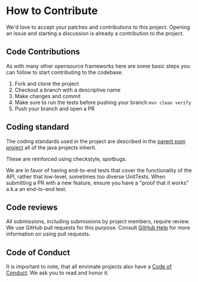 # How to Contribute

We'd love to accept your patches and contributions to this project.
Opening an issue and starting a discussion is already a contribution to the project. 

## Code Contributions

As with many other opensource frameworks here are some basic steps you can follow to 
start contributing to the codebase.

1. Fork and clone the project 
2. Checkout a branch with a descriptive name
3. Make changes and commit
4. Make sure to run the tests before pushing your branch
`mvn clean verify`
5. Push your branch and open a PR 

## Coding standard

The coding standards used in the project are described in the [parent pom project](https://github.com/envimate/envimate-opensource-parent) all of the java projects inherit. 

These are reinforced using checkstyle, spotbugs.

We are in favor of having end-to-end tests that cover the functionality of the API, rather that low-level, sometimes too diverse UnitTests. When submitting a PR with a new feature, ensure you have a "proof that it works" a.k.a an end-to-end test.

## Code reviews

All submissions, including submissions by project members, require review. We
use GitHub pull requests for this purpose. Consult
[GitHub Help](https://help.github.com/articles/about-pull-requests/) for more
information on using pull requests.

## Code of Conduct

It is important to note, that all envimate projects also have a [Code of Conduct](./CODE_OF_CONDUCT.md). We ask you to read and honor it.
